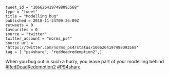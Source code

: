 ```
tweet_id = "1066264197498093568"
type = "tweet"
title = "Modelling bug"
published = 2018-11-24T09:36:09Z
retweets = 0
favourites = 0
source = "twitter"
twitter_account = "norms_ps4"
source_url = "https://twitter.com/norms_ps4/status/1066264197498093568"
tag = [ "ps4share", "reddeadredemption2",]
```

When you bug out in such a hurry, you leave part of your modelling behind [#RedDeadRedemption2](/tags/reddeadredemption2/) [#PS4share](/tags/ps4share/)

<p class='image'><img src='http://mnf.m17s.net/2018/11/24/DswhoqrXgAUMVsA.jpg' alt=''></p>

